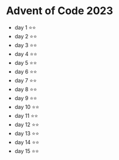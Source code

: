 # Advent of Code 2023
* day 1 ⭐⭐
* day 2 ⭐⭐
* day 3 ⭐⭐
* day 4 ⭐⭐
* day 5 ⭐⭐
* day 6 ⭐⭐
* day 7 ⭐⭐
* day 8 ⭐⭐
* day 9 ⭐⭐
* day 10 ⭐⭐
* day 11 ⭐⭐
* day 12 ⭐⭐
* day 13 ⭐⭐
* day 14 ⭐⭐
* day 15 ⭐⭐
